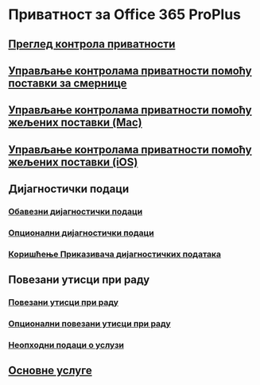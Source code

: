 # Приватност за Office 365 ProPlus
## [Преглед контрола приватности](overview-privacy-controls.md)
## [Управљање контролама приватности помоћу поставки за смернице](manage-privacy-controls.md)
## [Управљање контролама приватности помоћу жељених поставки (Mac)](mac-privacy-preferences.md)
## [Управљање контролама приватности помоћу жељених поставки (iOS)](ios-privacy-preferences.md)

## Дијагностички подаци
### [Обавезни дијагностички подаци](required-diagnostic-data.md)
### [Опционални дијагностички подаци](optional-diagnostic-data.md)
### [Коришћење Приказивача дијагностичких података](https://support.office.com/article/cf761ce9-d805-4c60-a339-4e07f3182855)

## Повезани утисци при раду
### [Повезани утисци при раду](connected-experiences.md)
### [Опционални повезани утисци при раду](optional-connected-experiences.md)
### [Неопходни подаци о услузи](required-service-data.md)

## [Основне услуге](essential-services.md)